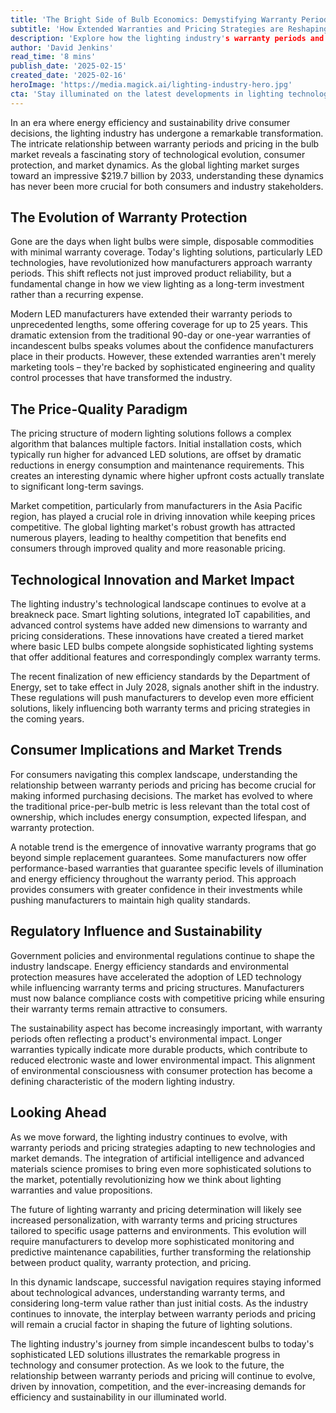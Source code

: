 ```yaml
---
title: 'The Bright Side of Bulb Economics: Demystifying Warranty Periods and Pricing in the Modern Lighting Industry'
subtitle: 'How Extended Warranties and Pricing Strategies are Reshaping the Lighting Market'
description: 'Explore how the lighting industry's warranty periods and pricing strategies have evolved with LED technology, creating a complex marketplace where extended warranties of up to 25 years are becoming common. Learn how this transformation affects consumer choices and industry dynamics as the global lighting market approaches $219.7 billion by 2033.'
author: 'David Jenkins'
read_time: '8 mins'
publish_date: '2025-02-15'
created_date: '2025-02-16'
heroImage: 'https://media.magick.ai/lighting-industry-hero.jpg'
cta: 'Stay illuminated on the latest developments in lighting technology and industry trends! Follow us on LinkedIn at MagickAI for expert insights and regular updates that will brighten your understanding of the evolving lighting landscape.'
---
```


In an era where energy efficiency and sustainability drive consumer decisions, the lighting industry has undergone a remarkable transformation. The intricate relationship between warranty periods and pricing in the bulb market reveals a fascinating story of technological evolution, consumer protection, and market dynamics. As the global lighting market surges toward an impressive $219.7 billion by 2033, understanding these dynamics has never been more crucial for both consumers and industry stakeholders.

## The Evolution of Warranty Protection

Gone are the days when light bulbs were simple, disposable commodities with minimal warranty coverage. Today's lighting solutions, particularly LED technologies, have revolutionized how manufacturers approach warranty periods. This shift reflects not just improved product reliability, but a fundamental change in how we view lighting as a long-term investment rather than a recurring expense.

Modern LED manufacturers have extended their warranty periods to unprecedented lengths, some offering coverage for up to 25 years. This dramatic extension from the traditional 90-day or one-year warranties of incandescent bulbs speaks volumes about the confidence manufacturers place in their products. However, these extended warranties aren't merely marketing tools – they're backed by sophisticated engineering and quality control processes that have transformed the industry.

## The Price-Quality Paradigm

The pricing structure of modern lighting solutions follows a complex algorithm that balances multiple factors. Initial installation costs, which typically run higher for advanced LED solutions, are offset by dramatic reductions in energy consumption and maintenance requirements. This creates an interesting dynamic where higher upfront costs actually translate to significant long-term savings.

Market competition, particularly from manufacturers in the Asia Pacific region, has played a crucial role in driving innovation while keeping prices competitive. The global lighting market's robust growth has attracted numerous players, leading to healthy competition that benefits end consumers through improved quality and more reasonable pricing.

## Technological Innovation and Market Impact

The lighting industry's technological landscape continues to evolve at a breakneck pace. Smart lighting solutions, integrated IoT capabilities, and advanced control systems have added new dimensions to warranty and pricing considerations. These innovations have created a tiered market where basic LED bulbs compete alongside sophisticated lighting systems that offer additional features and correspondingly complex warranty terms.

The recent finalization of new efficiency standards by the Department of Energy, set to take effect in July 2028, signals another shift in the industry. These regulations will push manufacturers to develop even more efficient solutions, likely influencing both warranty terms and pricing strategies in the coming years.

## Consumer Implications and Market Trends

For consumers navigating this complex landscape, understanding the relationship between warranty periods and pricing has become crucial for making informed purchasing decisions. The market has evolved to where the traditional price-per-bulb metric is less relevant than the total cost of ownership, which includes energy consumption, expected lifespan, and warranty protection.

A notable trend is the emergence of innovative warranty programs that go beyond simple replacement guarantees. Some manufacturers now offer performance-based warranties that guarantee specific levels of illumination and energy efficiency throughout the warranty period. This approach provides consumers with greater confidence in their investments while pushing manufacturers to maintain high quality standards.

## Regulatory Influence and Sustainability

Government policies and environmental regulations continue to shape the industry landscape. Energy efficiency standards and environmental protection measures have accelerated the adoption of LED technology while influencing warranty terms and pricing structures. Manufacturers must now balance compliance costs with competitive pricing while ensuring their warranty terms remain attractive to consumers.

The sustainability aspect has become increasingly important, with warranty periods often reflecting a product's environmental impact. Longer warranties typically indicate more durable products, which contribute to reduced electronic waste and lower environmental impact. This alignment of environmental consciousness with consumer protection has become a defining characteristic of the modern lighting industry.

## Looking Ahead

As we move forward, the lighting industry continues to evolve, with warranty periods and pricing strategies adapting to new technologies and market demands. The integration of artificial intelligence and advanced materials science promises to bring even more sophisticated solutions to the market, potentially revolutionizing how we think about lighting warranties and value propositions.

The future of lighting warranty and pricing determination will likely see increased personalization, with warranty terms and pricing structures tailored to specific usage patterns and environments. This evolution will require manufacturers to develop more sophisticated monitoring and predictive maintenance capabilities, further transforming the relationship between product quality, warranty protection, and pricing.

In this dynamic landscape, successful navigation requires staying informed about technological advances, understanding warranty terms, and considering long-term value rather than just initial costs. As the industry continues to innovate, the interplay between warranty periods and pricing will remain a crucial factor in shaping the future of lighting solutions.

The lighting industry's journey from simple incandescent bulbs to today's sophisticated LED solutions illustrates the remarkable progress in technology and consumer protection. As we look to the future, the relationship between warranty periods and pricing will continue to evolve, driven by innovation, competition, and the ever-increasing demands for efficiency and sustainability in our illuminated world.
